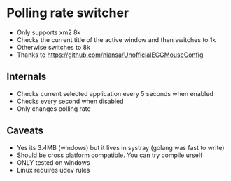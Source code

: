 # Polling rate switcher

- Only supports xm2 8k
- Checks the current title of the active window and then switches to 1k
- Otherwise switches to 8k
- Thanks to https://github.com/niansa/UnofficialEGGMouseConfig

## Internals
- Checks current selected application every 5 seconds when enabled
- Checks every second when disabled
- Only changes polling rate

## Caveats
- Yes its 3.4MB (windows) but it lives in systray (golang was fast to write)
- Should be cross platform compatible. You can try compile urself
- ONLY tested on windows
- Linux requires udev rules
